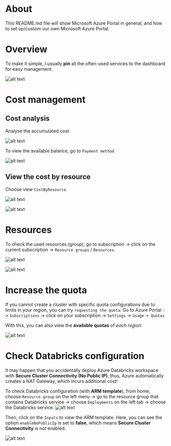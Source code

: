 # About

This README.md file will show Microsoft Azure Portal in general, and how to set up/custom our own Microsoft Azure Portal.

# Overview

To make it simple, I usually **pin** all the often-used services to the dashboard for easy management.

![alt text](image.png)

# Cost management

## Cost analysis

Analyse the accumulated cost

![alt text](image-1.png)

To view the available balance, go to `Payment method`

![alt text](image-2.png)

## View the cost by resource

Choose view `CostByResource`

![alt text](image-8.png)

![alt text](image-9.png)

# Resources

To check the used resources (group), go to subscription -> click on the current subscription -> `Resource groups` / `Resources`.

![alt text](image-3.png)

![alt text](image-4.png)

# Increase the quota

If you cannot create a cluster with specific quota configurations due to limits in your region, you can try `requesting the quota`: Go to Azure Portal -> `Subscriptions` -> click on your subscription -> `Settings` -> `Usage + Quotas`

With this, you can also view the **available quotas** of _each region_.

![alt text](image-5.png)

# Check Databricks configuration

It may happen that you accidentally deploy Azure Databricks workspace with **Secure Cluster Connectivity (No Public IP)**, thus, Azure automatically creates a NAT Gateway, which incurs additional cost!

To check Databricks configuration (with **ARM template**), from home, choose `Resource group` on the left menu -> go to the resource group that contains Databricks service -> choose `Deployments` on the left tab -> choose the Databricks service.
![alt text](image-6.png)

Then, click on the `Inputs` to view the ARM template. Here, you can see the option `enableNoPublicIp` is set to **false**, which means **Secure Cluster Connectivity** is not enabled.

![alt text](image-7.png)
